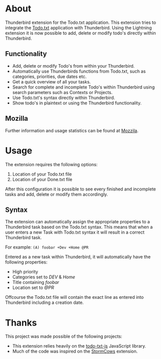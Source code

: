 # About

Thunderbird extension for the Todo.txt application. This extension tries to integrate the [Todo.txt](http://todotxt.com/) application with Thunderbird. Using the Lightning extension it is now possible to add, delete or modify todo's directly within Thunderbird.

## Functionality

* Add, delete or modify Todo's from within your Thunderbird.
* Automatically use Thunderbirds functions from Todo.txt, such as categories, priorities, due dates etc.
* Get a quick overview of all your tasks.
* Search for complete and incomplete Todo's within Thunderbird using search parameters such as Contexts or Projects.
* Use Todo.txt's syntax directly within Thunderbird.
* Show todo's in plaintext or using the Thunderbird functionality.

## Mozilla

Further information and usage statistics can be found at [Mozzila](https://addons.mozilla.org/en-US/thunderbird/addon/todotxt-extension/).

# Usage

The extension requires the following options:

1. Location of your Todo.txt file
2. Location of your Done.txt file

After this configuration it is possible to see every finished and incomplete tasks and add, delete or modify them accordingly. 

## Syntax

The extension can automatically assign the appropriate properties to a Thunderbird task based on the Todo.txt syntax. This means that when a user enters a new Task with Todo.txt syntax it will result in a correct Thunderbird task.

For example:
`(A) foobar +Dev +Home @PR`

Entered as a new task within Thunderbird, it will automatically have the following properties:
* High priority
* Categories set to *DEV* & *Home*
* Title containing *foobar*
* Location set to *@PR*

Offcourse the Todo.txt file will contain the exact line as entered into Thunderbird including a creation date.

# Thanks

This project was made possible of the following projects:

* This extension relies heavily on the [todo-txt-js](https://github.com/roufamatic/todo-txt-js) JavaScript library.
* Much of the code was inspired on the [StormCows](https://github.com/moldybeats/stormcows) extension.
